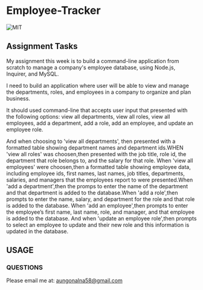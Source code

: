 # Employee-Tracker
![MIT](https://img.shields.io/github/license/Alma-Dev914/Employee-Tracker)

## Assignment Tasks
My assignment this week is to build a command-line application from scratch to manage a company's employee database, using Node.js, Inquirer, and MySQL.

I need to build an application where user will be able to view and manage the departments, roles, and employees in a company to organize and plan business.

It should used command-line that accepts user input that presented with the following options: view all departments, view all roles, view all employees, add a department, add a role, add an employee, and update an employee role.

And when choosing to 'view all departments', then presented with a formatted table showing department names and department ids.WHEN 'view all roles' was choosen,then presented with the job title, role id, the department that role belongs to, and the salary for that role. When 'view all employees' were choosen,then a formatted table showing employee data, including employee ids, first names, last names, job titles, departments, salaries, and managers that the employees report to were presented.When 'add a department',then the promps to enter the name of the department and that department is added to the database.When 'add a role',then prompts to enter the name, salary, and department for the role and that role is added to the database. When 'add an employee',then prompts to enter the employee’s first name, last name, role, and manager, and that employee is added to the database. And when 'update an employee role',then prompts to select an employee to update and their new role and this information is updated in the database.

## USAGE
### QUESTIONS
Please email me at: <a href="mailto:aungonalna58@gamil.com"> aungonalna58@gmail.com</a>
